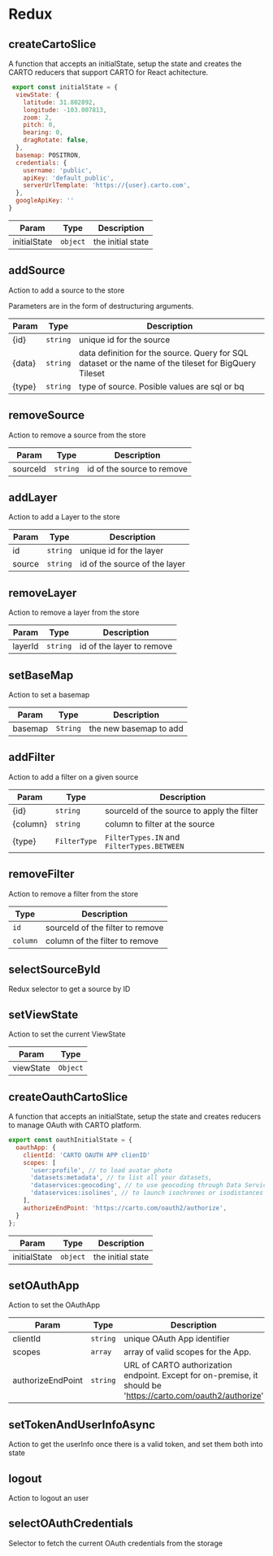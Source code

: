 # Redux
## createCartoSlice
A function that accepts an initialState, setup the state and creates 
the CARTO reducers that support CARTO for React achitecture.

```javascript
 export const initialState = {
  viewState: {
    latitude: 31.802892,
    longitude: -103.007813,
    zoom: 2,
    pitch: 0,
    bearing: 0,
    dragRotate: false,
  },
  basemap: POSITRON,
  credentials: {
    username: 'public',
    apiKey: 'default_public',
    serverUrlTemplate: 'https://{user}.carto.com',
  },
  googleApiKey: ''
}
```

| Param | Type | Description |
| --- | --- | --- |
| initialState | <code>object</code> | the initial state|

## addSource
Action to add a source to the store

Parameters are in the form of destructuring arguments.

| Param | Type | Description |
| --- | --- | --- |
| {id} | <code>string</code> | unique id for the source |
| {data} | <code>string</code> | data definition for the source. Query for SQL dataset or the name of the tileset for BigQuery Tileset |
| {type} | <code>string</code> | type of source. Posible values are sql or bq 

## removeSource
Action to remove a source from the store

| Param | Type | Description |
| --- | --- | --- |
| sourceId | <code>string</code> | id of the source to remove |

## addLayer
Action to add a Layer to the store

| Param | Type | Description |
| --- | --- | --- |
| id | <code>string</code> | unique id for the layer |
| source | <code>string</code> | id of the source of the layer |

## removeLayer
Action to remove a layer from the store

| Param | Type | Description |
| --- | --- | --- |
| layerId | <code>string</code> | id of the layer to remove |

## setBaseMap
Action to set a basemap

| Param | Type | Description |
| --- | --- | --- |
| basemap | <code>String</code> | the new basemap to add |

## addFilter
Action to add a filter on a given source

| Param | Type | Description |
| --- | --- | --- |
| {id} | <code>string</code> | sourceId of the source to apply the filter |
| {column} | <code>string</code> | column to filter at the source |
| {type} | <code>FilterType</code> | `FilterTypes.IN` and `FilterTypes.BETWEEN` |

## removeFilter
Action to remove a filter from the store

| Type | Description |
| --- | --- |
| <code>id</code> | sourceId of the filter to remove |
| <code>column</code> | column of the filter to remove |

## selectSourceById
Redux selector to get a source by ID

## setViewState
Action to set the current ViewState

| Param | Type |
| --- | --- |
| viewState | <code>Object</code> | 

## createOauthCartoSlice
A function that accepts an initialState, setup the state and creates 
reducers to manage OAuth with CARTO platform.

```javascript
export const oauthInitialState = {
  oauthApp: {
    clientId: 'CARTO OAUTH APP clienID'
    scopes: [
      'user:profile', // to load avatar photo
      'datasets:metadata', // to list all your datasets,
      'dataservices:geocoding', // to use geocoding through Data Services API
      'dataservices:isolines', // to launch isochrones or isodistances through Data Services API
    ],
    authorizeEndPoint: 'https://carto.com/oauth2/authorize', 
  }
};
```

| Param | Type | Description |
| --- | --- | --- |
| initialState | <code>object</code> | the initial state  |

## setOAuthApp
Action to set the OAuthApp

| Param | Type | Description |
| --- | --- | --- |
| clientId | <code>string</code> | unique OAuth App identifier |
| scopes | <code>array</code> | array of valid scopes for the App. |
| authorizeEndPoint | <code>string</code> | URL of CARTO authorization endpoint. Except for on-premise, it should be 'https://carto.com/oauth2/authorize' |

## setTokenAndUserInfoAsync
Action to get the userInfo once there is a valid token, and set them both into state

## logout
Action to logout an user

## selectOAuthCredentials
Selector to fetch the current OAuth credentials from the storage
